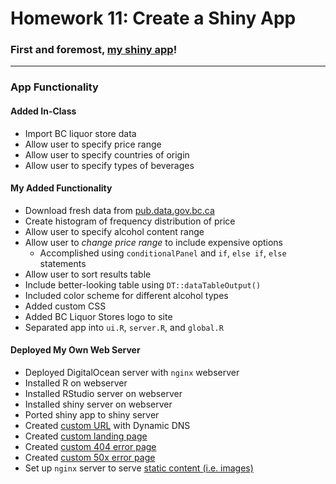 # Homework 11: Create a Shiny App




### First and foremost, [my shiny app](http://hinshaw.ddns.net/shiny/homework)!

*******

### App Functionality
#### Added In-Class
- Import BC liquor store data  
- Allow user to specify price range
- Allow user to specify countries of origin
- Allow user to specify types of beverages

#### My Added Functionality  
- Download fresh data from [pub.data.gov.bc.ca](pub.data.gov.bc.ca)
- Create histogram of frequency distribution of price
- Allow user to specify alcohol content range
- Allow user to _change price range_ to include expensive options 
    + Accomplished using `conditionalPanel` and `if`, `else if`, `else` statements
- Allow user to sort results table
- Include better-looking table using `DT::dataTableOutput()`
- Included color scheme for different alcohol types
- Added custom CSS
- Added BC Liquor Stores logo to site
- Separated app into `ui.R`, `server.R`, and `global.R`

#### Deployed My Own Web Server  
- Deployed DigitalOcean server with `nginx` webserver
- Installed R on webserver
- Installed RStudio server on webserver
- Installed shiny server on webserver
- Ported shiny app to shiny server
- Created [custom URL](http://hinshaw.ddns.net/) with Dynamic DNS
- Created [custom landing page](http://hinshaw.ddns.net/)
- Created [custom 404 error page](http://hinshaw.ddns.net/nothinghere)
- Created [custom 50x error page](http://hinshaw.ddns.net/testing)
- Set up `nginx` server to serve [static content (i.e. images)](http://hinshaw.ddns.net/images/canada-sorry.png)
